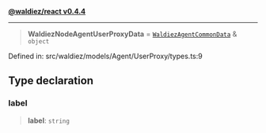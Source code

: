 [**@waldiez/react v0.4.4**](../../README.md)

***

> **WaldiezNodeAgentUserProxyData** = [`WaldiezAgentCommonData`](WaldiezAgentCommonData.md) & `object`

Defined in: src/waldiez/models/Agent/UserProxy/types.ts:9

## Type declaration

### label

> **label**: `string`
